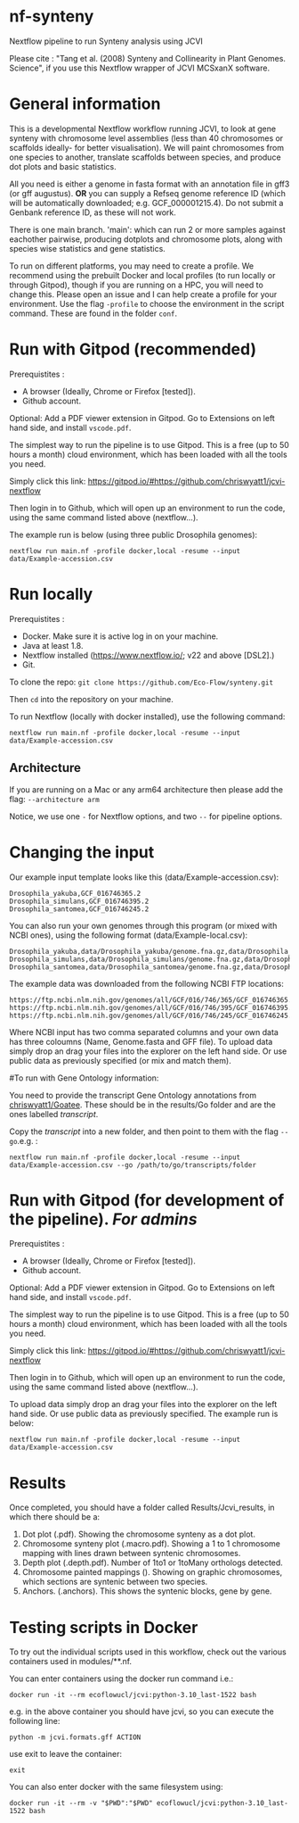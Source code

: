# nf-synteny 

Nextflow pipeline to run Synteny analysis using JCVI

Please cite : "Tang et al. (2008) Synteny and Collinearity in Plant Genomes. Science",
if you use this Nextflow wrapper of JCVI MCSxanX software.

# General information

This is a developmental Nextflow workflow running JCVI, to look at gene synteny with chromosome level assemblies (less than 40 chromosomes or scaffolds ideally- for better visualisation). We will paint chromosomes from one species to another, translate scaffolds between species, and produce dot plots and basic statistics.

All you need is either a genome in fasta format with an annotation file in gff3 (or gff augustus). 
**OR** you can supply a Refseq genome reference ID (which will be automatically downloaded; e.g. GCF_000001215.4).
Do not submit a Genbank reference ID, as these will not work.

There is one main branch.
'main': which can run 2 or more samples against eachother pairwise, producing dotplots and chromosome plots, along with species wise statistics and gene statistics.

To run on different platforms, you may need to create a profile. We recommend using the prebuilt Docker and local profiles (to run locally or through Gitpod), though if you are running on a HPC, you will need to change this. Please open an issue and I can help create a profile for your environment. Use the flag `-profile` to choose the environment in the script command. These are found in the folder `conf`.

# Run with Gitpod (recommended)

Prerequistites : 
- A browser (Ideally, Chrome or Firefox \[tested\]).
- Github account.

Optional: Add a PDF viewer extension in Gitpod. Go to Extensions on left hand side, and install `vscode.pdf`.

The simplest way to run the pipeline is to use Gitpod. This is a free (up to 50 hours a month) cloud environment, which has been loaded with all the tools you need.

Simply click this link: https://gitpod.io/#https://github.com/chriswyatt1/jcvi-nextflow

Then login in to Github, which will open up an environment to run the code, using the same command listed above (nextflow...).

The example run is below (using three public Drosophila genomes):

`nextflow run main.nf -profile docker,local -resume --input data/Example-accession.csv`

# Run locally

Prerequistites : 
- Docker. Make sure it is active log in on your machine.
- Java at least 1.8.
- Nextflow installed (https://www.nextflow.io/; v22 and above [DSL2].)
- Git.

To clone the repo: `git clone https://github.com/Eco-Flow/synteny.git`

Then `cd` into the repository on your machine.

To run Nextflow (locally with docker installed), use the following command:

`nextflow run main.nf -profile docker,local -resume --input data/Example-accession.csv`

## Architecture
If you are running on a Mac or any arm64 architecture then please add the flag:
`--architecture arm`

Notice, we use one `-` for Nextflow options, and two `--` for pipeline options.

# Changing the input 

Our example input template looks like this (data/Example-accession.csv):

```
Drosophila_yakuba,GCF_016746365.2
Drosophila_simulans,GCF_016746395.2
Drosophila_santomea,GCF_016746245.2
```

You can also run your own genomes through this program (or mixed with NCBI ones), using the following format (data/Example-local.csv):

```
Drosophila_yakuba,data/Drosophila_yakuba/genome.fna.gz,data/Drosophila_yakuba/genomic.gff.gz
Drosophila_simulans,data/Drosophila_simulans/genome.fna.gz,data/Drosophila_simulans/genomic.gff.gz
Drosophila_santomea,data/Drosophila_santomea/genome.fna.gz,data/Drosophila_santomea/genomic.gff.gz
```

The example  data was downloaded from the following NCBI FTP locations:
```
https://ftp.ncbi.nlm.nih.gov/genomes/all/GCF/016/746/365/GCF_016746365.2_Prin_Dyak_Tai18E2_2.1
https://ftp.ncbi.nlm.nih.gov/genomes/all/GCF/016/746/395/GCF_016746395.2_Prin_Dsim_3.1
https://ftp.ncbi.nlm.nih.gov/genomes/all/GCF/016/746/245/GCF_016746245.2_Prin_Dsan_1.1
```

Where NCBI input has two comma separated columns and your own data has three coloumns (Name, Genome.fasta and GFF file). To upload data simply drop an drag your files into the explorer on the left hand side. Or use public data as previously specified (or mix and match them). 

#To run with Gene Ontology information:

You need to provide the transcript Gene Ontology annotations from [chriswyatt1/Goatee](https://github.com/chriswyatt1/Goatee). These should be in the results/Go folder and are the ones labelled *transcript*.

Copy the *transcript* into a new folder, and then point to them with the flag `--go`.e.g. :
 
`nextflow run main.nf -profile docker,local -resume --input data/Example-accession.csv --go /path/to/go/transcripts/folder`

# Run with Gitpod (for development of the pipeline). *For admins*

Prerequistites : 
- A browser (Ideally, Chrome or Firefox \[tested\]).
- Github account.

Optional: Add a PDF viewer extension in Gitpod. Go to Extensions on left hand side, and install `vscode.pdf`. 

The simplest way to run the pipeline is to use Gitpod. This is a free (up to 50 hours a month) cloud environment, which has been loaded with all the tools you need.

Simply click this link: https://gitpod.io/#https://github.com/chriswyatt1/jcvi-nextflow

Then login in to Github, which will open up an environment to run the code, using the same command listed above (nextflow...).

To upload data simply drop an drag your files into the explorer on the left hand side. Or use public data as previously specified. The example run is below:

`nextflow run main.nf -profile docker,local -resume --input data/Example-accession.csv`

# Results

Once completed, you should have a folder called Results/Jcvi_results, in which there should be a:

1. Dot plot (<Species1><Species2>.pdf). Showing the chromosome synteny as a dot plot.
2. Chromosome synteny plot (<Species1><Species2>.macro.pdf). Showing a 1 to 1 chromosome mapping with lines drawn between syntenic chromosomes.
3. Depth plot (<Species1><Species2>.depth.pdf). Number of 1to1 or 1toMany orthologs detected.
4. Chromosome painted mappings (). Showing on graphic chromosomes, which sections are syntenic between two species.
5. Anchors. (<Species1><Species2>.anchors). This shows the syntenic blocks, gene by gene.

# Testing scripts in Docker 

To try out the individual scripts used in this workflow, check out the various containers used in modules/**.nf.

You can enter containers using the docker run command i.e.:

`docker run -it --rm ecoflowucl/jcvi:python-3.10_last-1522 bash`

e.g. in the above container you should have jcvi, so you can execute the following line:

`python -m jcvi.formats.gff ACTION`

use exit to leave the container:

`exit`

You can also enter docker with the same filesystem using:

`docker run -it --rm -v "$PWD":"$PWD" ecoflowucl/jcvi:python-3.10_last-1522 bash`
